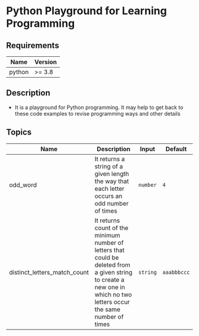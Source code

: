 # Python Playground for Learning Programming

## Requirements

| Name | Version |
|------|---------|
| python | >= 3.8 |


## Description

* It is a playground for Python programming. It may help to get back to these code examples to revise programming ways and other details


## Topics

| Name | Description | Input | Default |
|------|-------------|------|---------|
| odd_word | It returns a string of a given length the way that each letter occurs an odd number of times | `number` | `4` |
| distinct_letters_match_count | It returns count of the minimum number of letters that could be deleted from a given string to create a new one in which no two letters occur the same number of times | `string` | `aaabbbccc` |